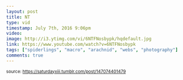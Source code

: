 ```yaml
---
layout: post
title: NT
type: vid
timestamp: July 7th, 2016 9:06pm
video: 
image: http://i3.ytimg.com/vi/6NTFNosbypk/hqdefault.jpg
link: https://www.youtube.com/watch?v=6NTFNosbypk
tags: ["spiderlings", "macro", "arachnid", "webs", "photography"]
comments: true
---
```

  
<small>source: https://saturdayxiii.tumblr.com/post/147074401479</small>